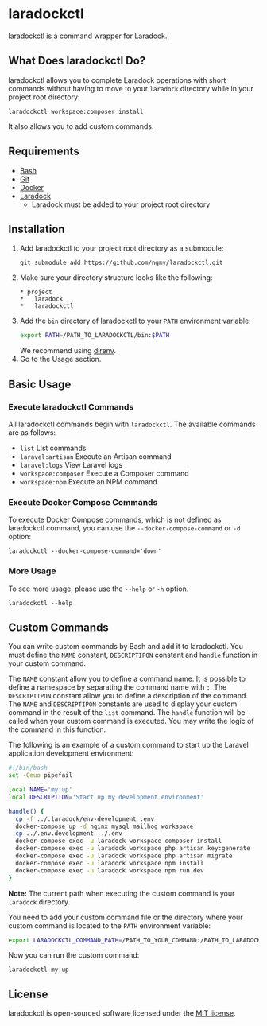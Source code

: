 # laradockctl
laradockctl is a command wrapper for Laradock.

## What Does laradockctl Do?
laradockctl allows you to complete Laradock operations with short commands without having to move to your `laradock` directory while in your project root directory:
```console
laradockctl workspace:composer install
```
It also allows you to add custom commands.

## Requirements
* [Bash](https://www.gnu.org/software/bash/)
* [Git](https://git-scm.com/)
* [Docker](https://www.docker.com/)
* [Laradock](https://laradock.io/)
  * Laradock must be added to your project root directory

## Installation
1. Add laradockctl to your project root directory as a submodule:
   ```console
   git submodule add https://github.com/ngmy/laradockctl.git
   ```
2. Make sure your directory structure looks like the following:
   ```
   * project
   *   laradock
   *   laradockctl
   ```
3. Add the `bin` directory of laradockctl to your `PATH` environment variable:
   ```bash
   export PATH=/PATH_TO_LARADOCKCTL/bin:$PATH
   ```
   We recommend using [direnv](https://direnv.net/).
4. Go to the Usage section.

## Basic Usage
### Execute laradockctl Commands
All laradockctl commands begin with `laradockctl`. The available commands are as follows:
* `list` List commands
* `laravel:artisan` Execute an Artisan command
* `laravel:logs` View Laravel logs
* `workspace:composer` Execute a Composer command
* `workspace:npm`  Execute an NPM command

### Execute Docker Compose Commands
To execute Docker Compose commands, which is not defined as laradockctl command, you can use the `--docker-compose-command` or `-d` option:
```console
laradockctl --docker-compose-command='down'
```

### More Usage
To see more usage, please use the `--help` or `-h` option.
```console
laradockctl --help
```

## Custom Commands
You can write custom commands by Bash and add it to laradockctl.
You must define the `NAME` constant, `DESCRIPTIPON` constant and `handle` function in your custom command.

The `NAME` constant allow you to define a command name. It is possible to define a namespace by separating the command name with `:`.
The `DESCRIPTIPON` constant allow you to define a description of the command.
The `NAME` and `DESCRIPTIPON` constants are used to display your custom command in the result of the `list` command.
The `handle` function will be called when your custom command is executed. You may write the logic of the command in this function.

The following is an example of a custom command to start up the Laravel application development environment:
```bash
#!/bin/bash
set -Ceuo pipefail

local NAME='my:up'
local DESCRIPTION='Start up my development environment'

handle() {
  cp -f ../.laradock/env-development .env
  docker-compose up -d nginx mysql mailhog workspace
  cp ../.env.development ../.env
  docker-compose exec -u laradock workspace composer install
  docker-compose exec -u laradock workspace php artisan key:generate
  docker-compose exec -u laradock workspace php artisan migrate
  docker-compose exec -u laradock workspace npm install
  docker-compose exec -u laradock workspace npm run dev
}
```
**Note:** The current path when executing the custom command is your `laradock` directory.

You need to add your custom command file or the directory where your custom command is located to the `PATH` environment variable:
```bash
export LARADOCKCTL_COMMAND_PATH=/PATH_TO_YOUR_COMMAND:/PATH_TO_LARADOCKCTL/commands
```
Now you can run the custom command:
```console
laradockctl my:up
```

## License
laradockctl is open-sourced software licensed under the [MIT license](http://opensource.org/licenses/MIT).
